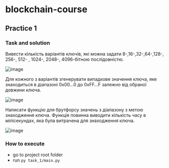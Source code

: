 # blockchain-course
## Practice 1

### Task and solution
Вивести кількість варіантів ключів, які можна задати 8-,16-,32-,64-,128-, 256-, 512- , 1024-, 2048-, 4096-бітною послідовністю.

![image](https://user-images.githubusercontent.com/56559854/169650752-b398be0f-7c9f-4c60-a47c-55b2cab51322.png)

Для кожного з варіантів згенерувати випадкове значення ключа, яке знаходиться в діапазоні 0x00…0 до 0xFF…F залежно від обраної довжини ключа.

![image](https://user-images.githubusercontent.com/56559854/169650775-98f1290a-aa09-4108-841b-a339c0984acd.png)


Написати функцію для брутфорсу значень з діапазону з метою знаходження ключа.
Функція повинна виводити кількість часу в мілісекундах, яка була витрачена для знаходження ключа.

![image](https://user-images.githubusercontent.com/56559854/169650779-4095c42b-36fc-4087-9940-21fa40644e49.png)


### How to execute
- go to project root folder
- run `py task_1/main.py`
